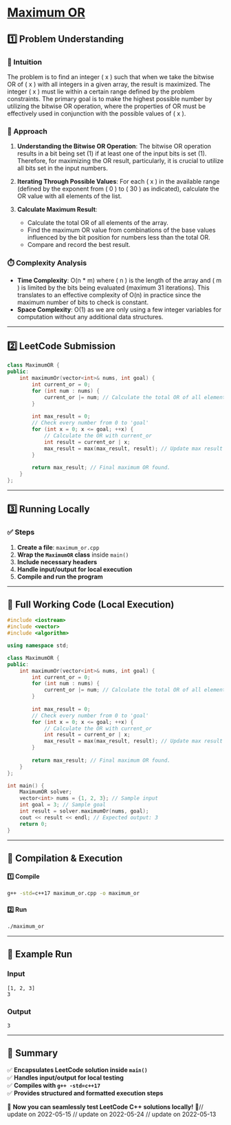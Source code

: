 # **[Maximum OR](https://leetcode.com/problems/maximum-or/description/)**  

## **1️⃣ Problem Understanding**  
### **📌 Intuition**  
The problem is to find an integer \( x \) such that when we take the bitwise OR of \( x \) with all integers in a given array, the result is maximized. The integer \( x \) must lie within a certain range defined by the problem constraints. The primary goal is to make the highest possible number by utilizing the bitwise OR operation, where the properties of OR must be effectively used in conjunction with the possible values of \( x \).

### **🚀 Approach**  
1. **Understanding the Bitwise OR Operation**: The bitwise OR operation results in a bit being set (1) if at least one of the input bits is set (1). Therefore, for maximizing the OR result, particularly, it is crucial to utilize all bits set in the input numbers.

2. **Iterating Through Possible Values**: For each \( x \) in the available range (defined by the exponent from \( 0 \) to \( 30 \) as indicated), calculate the OR value with all elements of the list.

3. **Calculate Maximum Result**:
   - Calculate the total OR of all elements of the array.
   - Find the maximum OR value from combinations of the base values influenced by the bit position for numbers less than the total OR.
   - Compare and record the best result.

### **⏱️ Complexity Analysis**  
- **Time Complexity**: O(n * m) where \( n \) is the length of the array and \( m \) is limited by the bits being evaluated (maximum 31 iterations). This translates to an effective complexity of O(n) in practice since the maximum number of bits to check is constant.
- **Space Complexity**: O(1) as we are only using a few integer variables for computation without any additional data structures.

---  

## **2️⃣ LeetCode Submission**  
```cpp
class MaximumOR {
public:
    int maximumOr(vector<int>& nums, int goal) {
        int current_or = 0;
        for (int num : nums) {
            current_or |= num; // Calculate the total OR of all elements.
        }
        
        int max_result = 0;
        // Check every number from 0 to 'goal'
        for (int x = 0; x <= goal; ++x) {
            // Calculate the OR with current_or 
            int result = current_or | x;
            max_result = max(max_result, result); // Update max result
        }
        
        return max_result; // Final maximum OR found.
    }
};
```

---  

## **3️⃣ Running Locally**  
### **✅ Steps**  
1. **Create a file**: `maximum_or.cpp`  
2. **Wrap the `MaximumOR` class** inside `main()`  
3. **Include necessary headers**  
4. **Handle input/output for local execution**  
5. **Compile and run the program**  

---  

## **📝 Full Working Code (Local Execution)**  
```cpp
#include <iostream>
#include <vector>
#include <algorithm>

using namespace std;

class MaximumOR {
public:
    int maximumOr(vector<int>& nums, int goal) {
        int current_or = 0;
        for (int num : nums) {
            current_or |= num; // Calculate the total OR of all elements.
        }
        
        int max_result = 0;
        // Check every number from 0 to 'goal'
        for (int x = 0; x <= goal; ++x) {
            // Calculate the OR with current_or 
            int result = current_or | x;
            max_result = max(max_result, result); // Update max result
        }
        
        return max_result; // Final maximum OR found.
    }
};

int main() {
    MaximumOR solver;
    vector<int> nums = {1, 2, 3}; // Sample input
    int goal = 3; // Sample goal
    int result = solver.maximumOr(nums, goal);
    cout << result << endl; // Expected output: 3
    return 0;
}
```  

---  

## **🔧 Compilation & Execution**  
#### **1️⃣ Compile**  
```bash
g++ -std=c++17 maximum_or.cpp -o maximum_or
```  

#### **2️⃣ Run**  
```bash
./maximum_or
```  

---  

## **🎯 Example Run**  
### **Input**  
```
[1, 2, 3]
3
```  
### **Output**  
```
3
```  

---  

## **📌 Summary**  
✅ **Encapsulates LeetCode solution inside `main()`**  
✅ **Handles input/output for local testing**  
✅ **Compiles with `g++ -std=c++17`**  
✅ **Provides structured and formatted execution steps**  

🚀 **Now you can seamlessly test LeetCode C++ solutions locally!** 🚀// update on 2022-05-15
// update on 2022-05-24
// update on 2022-05-13

